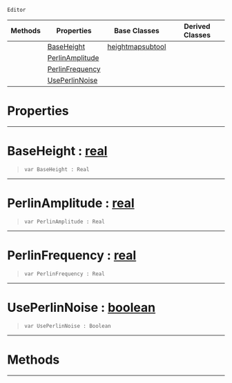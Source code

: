  `Editor`

|Methods|Properties|Base Classes|Derived Classes|
|---|---|---|---|
| |[ BaseHeight](https://plasmaengine.github.io/PlasmaDocs/Plasma1/C++/code_reference/class_reference/createdestroytool.md#baseheight-plasma-engine-d)|[heightmapsubtool](https://plasmaengine.github.io/PlasmaDocs/Plasma1/C++/code_reference/class_reference/heightmapsubtool.md)| |
| |[ PerlinAmplitude](https://plasmaengine.github.io/PlasmaDocs/Plasma1/C++/code_reference/class_reference/createdestroytool.md#perlinamplitude-plasma-eng)| | |
| |[ PerlinFrequency](https://plasmaengine.github.io/PlasmaDocs/Plasma1/C++/code_reference/class_reference/createdestroytool.md#perlinfrequency-plasma-eng)| | |
| |[ UsePerlinNoise](https://plasmaengine.github.io/PlasmaDocs/Plasma1/C++/code_reference/class_reference/createdestroytool.md#useperlinnoise-plasma-engi)| | |


 #  Properties


---  
 #  BaseHeight : [real](https://plasmaengine.github.io/PlasmaDocs/Plasma1/C++/code_reference/lightning_base_types/real.md)

> 
> ``` lang=cpp, name=Lightning
> var BaseHeight : Real


---  
 #  PerlinAmplitude : [real](https://plasmaengine.github.io/PlasmaDocs/Plasma1/C++/code_reference/lightning_base_types/real.md)

> 
> ``` lang=cpp, name=Lightning
> var PerlinAmplitude : Real


---  
 #  PerlinFrequency : [real](https://plasmaengine.github.io/PlasmaDocs/Plasma1/C++/code_reference/lightning_base_types/real.md)

> 
> ``` lang=cpp, name=Lightning
> var PerlinFrequency : Real


---  
 #  UsePerlinNoise : [boolean](https://plasmaengine.github.io/PlasmaDocs/Plasma1/C++/code_reference/lightning_base_types/boolean.md)

> 
> ``` lang=cpp, name=Lightning
> var UsePerlinNoise : Boolean


---  
 #  Methods


---  
 

 
